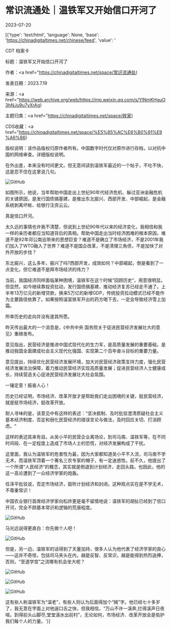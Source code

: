 # 常识流通处｜温铁军又开始信口开河了

2023-07-20

[{'type': 'text/html', 'language': None, 'base': 'https://chinadigitaltimes.net/chinese/feed', 'value': '

CDT 档案卡

标题：温铁军又开始信口开河了

作者：<a href="https://chinadigitaltimes.net/space/常识流通处)

发表日期：2023.7.19

来源：<a href="https://web.archive.org/web/https://mp.weixin.qq.com/s/YlNmKHguO3hNJu9u7yXrAg)

主题归类：<a href="https://chinadigitaltimes.net/space/砖家)

CDS收藏：<a href="https://chinadigitaltimes.net/space/%E5%85%AC%E6%B0%91%E9%A6%86)

版权说明：该作品版权归原作者所有。中国数字时代仅对原作进行存档，以对抗中国的网络审查。详细版权说明。





在外出差，本来没有时间更文。但无意间读到温铁军最近的一个帖子，不吐不快，这是忍不住在这里说几句。

![GitHub](https://chinadigitaltimes.net/chinese/files/2023/07/post-698423-64b8c77f83118.)

如图所示，他说，当年帮助中国走出上世纪90年代经济危机、躲过亚洲金融危机的关键原因，是发行国债搞基建，是推出东北振兴、西部开发、中部崛起，是金融系统剥离坏帐、给银行注资云云。

真是信口开河。

太久远的事情也许我不清楚，但说到上世纪90年代以来的经济变化，我相信和我一样的亲历者都应当知道背后的真相。帮助中国走出当时经济困难的根本原因，难道不是92年邓公南巡带来的思想巨变？难道不是确立了市场经济，不是2001年我们加入了WTO融入了世界？难道不是国企改革，不是清理三角债，不是加快了对外开放的步伐？

东北振兴，这么多年，振兴了吗?西部开发，成效如何？中部崛起，倒是看到了一点变化，但它难道不是拜市场经济的伟力？

当前，我国经济同样面临某种困境，温铁军在这个时候“回顾历史“，用意很明显。但显然，如今继续靠投资拉动，发行国债搞基建，推动经济复苏已经走不通了。上半年13万亿元的新增贷款，换来5万亿的新增GDP，传统投资拉动模式已经不能作为主要路径依靠了。如果按照温室铁军开出的药方喝下去，一定会导致经济雪上加霜。

所幸历史的走向并没有遂其所愿。

昨天传出最大的一个消息是，《中共中央 国务院关于促进民营经济发展壮大的意见》重磅发布。

意见指出，民营经济是推进中国式现代化的生力军，是高质量发展的重要基础，是推动我国全面建成社会主义现代化强国、实现第二个百年奋斗目标的重要力量。

意见提出，持续优化民营经济发展环境，加大对民营经济政策支持力度，强化民营经济发展法治保障，着力推动民营经济实现高质量发展；促进民营经济人士健康成长，持续营造关心促进民营经济发展壮大社会氛围。

一锤定音！振奋人心！

历史已经证明，市场经济、改革开放才是帮助我们走出困境的关键，挺民营经济，就是挺市场经济，挺改革开放。

耐人寻味的是，该意见中有这样的表述：“坚决抵制、及时批驳澄清质疑社会主义基本经济制度、否定和弱化民营经济的错误言论与做法，及时回应关切、打消顾虑。“

这样的表述其来有自。从吴小平的民营企业离场论，到司马南、温铁军等，在不同时间段、在一定程度上造成了市场人士的恐慌，对经济发展构成了干扰。

这里面，我认为温铁军的危害性为最，因为大家都知道吴小平不入流，司马南不学无术，而温铁军顶着一个著名三农专家的帽子，有一定迷惑性。前不久，他提出了一个所谓“人民经济”的概念，其实就是倒退到计划经济，走回头路。也因此，他的这一高论遭到了一众经济学家的炮轰。

任泽平批驳说，否定市场经济，鼓吹计划经济和封闭。这种观点实在是不学无术，不尊重常识！

中国农业银行首席经济学家向松祚更是毫不留情地说：温铁军的胡扯已经到了信口开河，完全不顾基本常识和逻辑的荒唐程度。

![GitHub](https://chinadigitaltimes.net/chinese/files/2023/07/post-698423-64b8c780913f9.)

马光远说得更直白：你先做个人吧！

![GitHub](https://chinadigitaltimes.net/chinese/files/2023/07/post-698423-64b8c781aacb1.)

但是，另一边，温铁军的话得到了天量加持，很多人认为他代表了经济学家的良心——这并不奇怪，包括司马夹头在内，越是反智、反常识，越是能得到热烈追捧，否则，“至道学宫”之流哪有机会坐大呢？

![GitHub](https://chinadigitaltimes.net/chinese/files/2023/07/post-698423-64b8c7834fcc4.)

![GitHub](https://chinadigitaltimes.net/chinese/files/2023/07/post-698423-64b8c784cc86f.)

![GitHub](https://chinadigitaltimes.net/chinese/files/2023/07/post-698423-64b8c786533be.)

这有些人称温铁军为“温老”，有些人则认为后面得加个“贼”字。他已经七十多岁了，我无意在字面上对他逞口舌之快，但我相信，“万山不许一溪奔,拦得溪声日夜喧。到得前头山脚尽,堂堂溪水出前村”，无论如何，市场经济、改革开放会是佑护我们每个人的力量。'}]